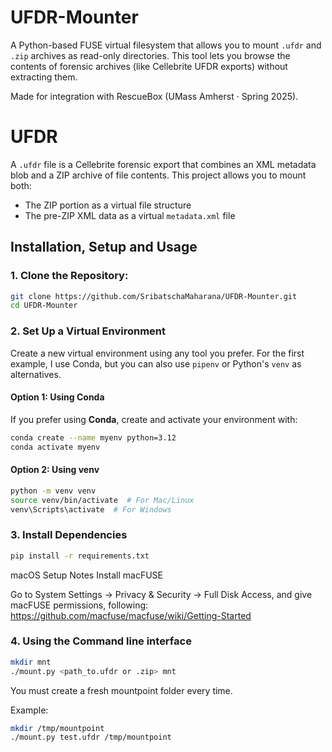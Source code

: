 # UFDR-Mounter


A Python-based FUSE virtual filesystem that allows you to mount `.ufdr` and `.zip` archives as read-only directories. This tool lets you browse the contents of forensic archives (like Cellebrite UFDR exports) without extracting them.

Made for integration with RescueBox (UMass Amherst · Spring 2025).

# UFDR

A `.ufdr` file is a Cellebrite forensic export that combines an XML metadata blob and a ZIP archive of file contents. This project allows you to mount both:
- The ZIP portion as a virtual file structure
- The pre-ZIP XML data as a virtual `metadata.xml` file

## Installation, Setup and Usage

### 1. Clone the Repository:
```bash
git clone https://github.com/SribatschaMaharana/UFDR-Mounter.git
cd UFDR-Mounter
```

### 2. Set Up a Virtual Environment
Create a new virtual environment using any tool you prefer. For the first example, I use Conda, but you can also use `pipenv` or Python's `venv` as alternatives.

#### Option 1: Using Conda

If you prefer using **Conda**, create and activate your environment with:

```bash
conda create --name myenv python=3.12
conda activate myenv
```

#### Option 2: Using venv
```bash
python -m venv venv
source venv/bin/activate  # For Mac/Linux
venv\Scripts\activate  # For Windows
```

### 3. Install Dependencies
```bash
pip install -r requirements.txt
```

macOS Setup Notes
Install macFUSE

Go to System Settings → Privacy & Security → Full Disk Access, and give macFUSE permissions, following: https://github.com/macfuse/macfuse/wiki/Getting-Started


### 4. Using the Command line interface

```bash
mkdir mnt
./mount.py <path_to.ufdr or .zip> mnt
```
You must create a fresh mountpoint folder every time.

Example:

```bash
mkdir /tmp/mountpoint
./mount.py test.ufdr /tmp/mountpoint
```

